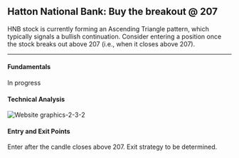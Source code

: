 ## Hatton National Bank: Buy the breakout @ 207

HNB stock is currently forming an Ascending Triangle pattern, which typically signals a bullish continuation. Consider entering a position once the stock breaks out above 207 (i.e., when it closes above 207).


---

#### Fundamentals
In progress

#### Technical Analysis

![Website graphics-2-3-2](https://github.com/stockpickslk/stockpickslk.github.io/assets/173802017/56e6a4b7-0373-4290-bd48-d0dafafbf80d)

#### Entry and Exit Points
Enter after the candle closes above 207. Exit strategy to be determined.
